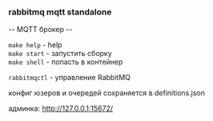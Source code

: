 ### rabbitmq mqtt standalone
-- MQTT брокер -- 

`make help` - help\
`make start` - запустить сборку\
`make shell` - попасть в контейнер

`rabbitmqctl` - управление RabbitMQ

конфиг юзеров и очередей сохраняется в definitions.json

админка: http://127.0.0.1:15672/
